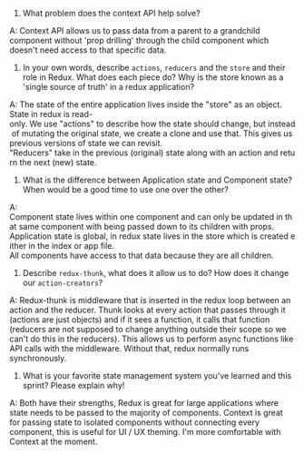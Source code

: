 1. What problem does the context API help solve?

A: Context API allows us to pass data from a parent to a grandchild component without 'prop drilling' through the child component which doesn't need access to that specific data.

1. In your own words, describe `actions`, `reducers` and the `store` and their role in Redux. What does each piece do? Why is the store known as a 'single source of truth' in a redux application?

A: The state of the entire application lives inside the "store" as an object. State in redux is read-only. We use "actions" to describe how the state should change, but instead of mutating the original state, we create a clone and use that. This gives us previous versions of state we can revisit. "Reducers" take in the previous (original) state along with an action and return the next (new) state.

1. What is the difference between Application state and Component state? When would be a good time to use one over the other?

A: Component state lives within one component and can only be updated in that same component with being passed down to its children with props.
Application state is global, in redux state lives in the store which is created either in the index or app file. All components have access to that data because they are all children.

1. Describe `redux-thunk`, what does it allow us to do? How does it change our `action-creators`?

A: Redux-thunk is middleware that is inserted in the redux loop between an action and the reducer. Thunk looks at every action that passes through it (actions are just objects) and if it sees a function, it calls that function (reducers are not supposed to change anything outside their scope so we can't do this in the reducers). This allows us to perform async functions like API calls with the middleware. Without that, redux normally runs synchronously.

1. What is your favorite state management system you've learned and this sprint? Please explain why!

A: Both have their strengths, Redux is great for large applications where state needs to be passed to the majority of components. Context is great for passing state to isolated components without connecting every component, this is useful for UI / UX theming. I'm more comfortable with Context at the moment.
